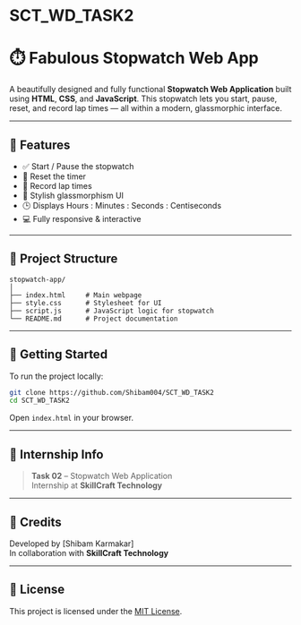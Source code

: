 # SCT_WD_TASK2
# ⏱️ Fabulous Stopwatch Web App

A beautifully designed and fully functional **Stopwatch Web Application** built using **HTML**, **CSS**, and **JavaScript**. This stopwatch lets you start, pause, reset, and record lap times — all within a modern, glassmorphic interface.

---

## 🚀 Features

- ✅ Start / Pause the stopwatch
- 🔁 Reset the timer
- 🏁 Record lap times
- 🧊 Stylish glassmorphism UI
- 🕒 Displays Hours : Minutes : Seconds : Centiseconds
- 💻 Fully responsive & interactive

---

## 📂 Project Structure
```
stopwatch-app/
│
├── index.html     # Main webpage
├── style.css      # Stylesheet for UI
├── script.js      # JavaScript logic for stopwatch
└── README.md      # Project documentation
```

---

## 🚀 Getting Started

To run the project locally:

```bash
git clone https://github.com/Shibam004/SCT_WD_TASK2
cd SCT_WD_TASK2
```

Open `index.html` in your browser.

---

## 💼 Internship Info

> **Task 02** – Stopwatch Web Application  
> Internship at **SkillCraft Technology**

---
## 🤝 Credits

Developed by [Shibam Karmakar]  
In collaboration with **SkillCraft Technology**

---

## 📜 License

This project is licensed under the [MIT License](LICENSE).

